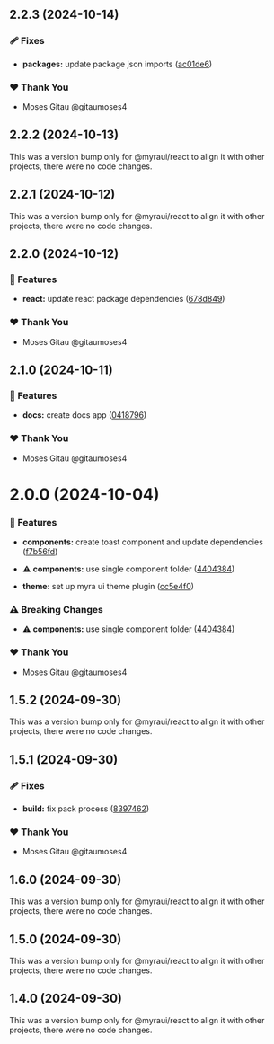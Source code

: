 ## 2.2.3 (2024-10-14)


### 🩹 Fixes

- **packages:** update package json imports ([ac01de6](https://github.com/myraui/myraui/commit/ac01de6))


### ❤️  Thank You

- Moses Gitau @gitaumoses4

## 2.2.2 (2024-10-13)

This was a version bump only for @myraui/react to align it with other projects, there were no code changes.

## 2.2.1 (2024-10-12)

This was a version bump only for @myraui/react to align it with other projects, there were no code changes.

## 2.2.0 (2024-10-12)


### 🚀 Features

- **react:** update react package dependencies ([678d849](https://github.com/myraui/myraui/commit/678d849))


### ❤️  Thank You

- Moses Gitau @gitaumoses4

## 2.1.0 (2024-10-11)


### 🚀 Features

- **docs:** create docs app ([0418796](https://github.com/myraui/myraui/commit/0418796))


### ❤️  Thank You

- Moses Gitau @gitaumoses4

# 2.0.0 (2024-10-04)


### 🚀 Features

- **components:** create toast component and update dependencies ([f7b56fd](https://github.com/myraui/myraui/commit/f7b56fd))

- ⚠️  **components:** use single component folder ([4404384](https://github.com/myraui/myraui/commit/4404384))

- **theme:** set up myra ui theme plugin ([cc5e4f0](https://github.com/myraui/myraui/commit/cc5e4f0))


### ⚠️  Breaking Changes

- ⚠️  **components:** use single component folder ([4404384](https://github.com/myraui/myraui/commit/4404384))

### ❤️  Thank You

- Moses Gitau @gitaumoses4

## 1.5.2 (2024-09-30)

This was a version bump only for @myraui/react to align it with other projects, there were no code changes.

## 1.5.1 (2024-09-30)


### 🩹 Fixes

- **build:** fix pack process ([8397462](https://github.com/myraui/myraui/commit/8397462))


### ❤️  Thank You

- Moses Gitau @gitaumoses4

## 1.6.0 (2024-09-30)

This was a version bump only for @myraui/react to align it with other projects, there were no code changes.

## 1.5.0 (2024-09-30)

This was a version bump only for @myraui/react to align it with other projects, there were no code changes.

## 1.4.0 (2024-09-30)

This was a version bump only for @myraui/react to align it with other projects, there were no code changes.